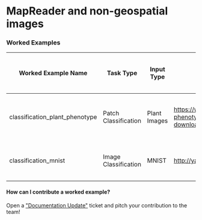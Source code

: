 # MapReader and non-geospatial images

### Worked Examples

| Worked Example Name | Task Type | Input Type | Link to Input Data | Brief Description of What Notebook Does | Output Type | Created By | Model | Paper |
| ------------- | ------------- | ------------- | ------------- | ------------- | ------------- | ------------- | ------------- | ------------- | 
| classification_plant_phenotype | Patch Classification | Plant Images | https://www.plant-phenotyping.org/datasets-download | Fine-tune PyTorch CV classifiers on plant patches in images  | MapReader patch classifications in csv format | Evangeline Corcoran, Kasra Hosseini  | TBC  | TBC | 
| classification_mnist  | Image Classification | MNIST  | http://yann.lecun.com/exdb/mnist/ | train/fine-tune PyTorch CV classifiers on MNIST | MapReader whole image classifications in csv format  | Kasra Hosseini  | None  | (no paper)  | 

#### How can I contribute a worked example?
Open a ["Documentation Update"](https://github.com/Living-with-machines/MapReader/issues/new?assignees=&labels=documentation&projects=&template=documentation_update.md&title=) ticket and pitch your contribution to the team!
